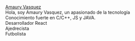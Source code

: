 <a href="https://amaury-vasquez.github.io/amaury-vasquez/" target="_blank">
  Amaury Vasquez 
<a/> <br/>
Hola, soy Amaury Vasquez, un apasionado de la tecnología <br/>
Conocimiento fuerte en C/C++, JS y JAVA. <br/>
Desarrollador React <br/>
Ajedrecista <br/>
Futbolista <br/>
